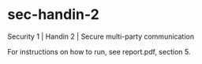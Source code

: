 # sec-handin-2
Security 1 | Handin 2 | Secure multi-party communication

For instructions on how to run, see report.pdf, section 5.
